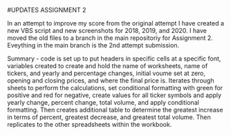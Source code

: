 #UPDATES ASSIGNMENT 2

In an attempt to improve my score from the original attempt I have created a new VBS script and new screenshots for 2018, 2019, and 2020. I have moved the old files to a branch in the main repositoriy for Assignment 2. Eveything in the main branch is the 2nd attempt submission.

Summary - code is set up to put headers in specific cells at a specific font, variables created to create and hold the name of worksheets, name of tickers, and yearly and percentage changes, initial voume set at zero, opening and closing prices, and where the final price is. Iterates through sheets to perform the calculations, set conditional formatting with green for positive and red for negative, create values for all ticker symbols and apply yearly change, percent change, total volume, and apply conditional formatting. Then creates additional table to determine the greatest increase in terms of percent, greatest decrease, and greatest total volume. Then replicates to the other spreadsheets within the workbook.
